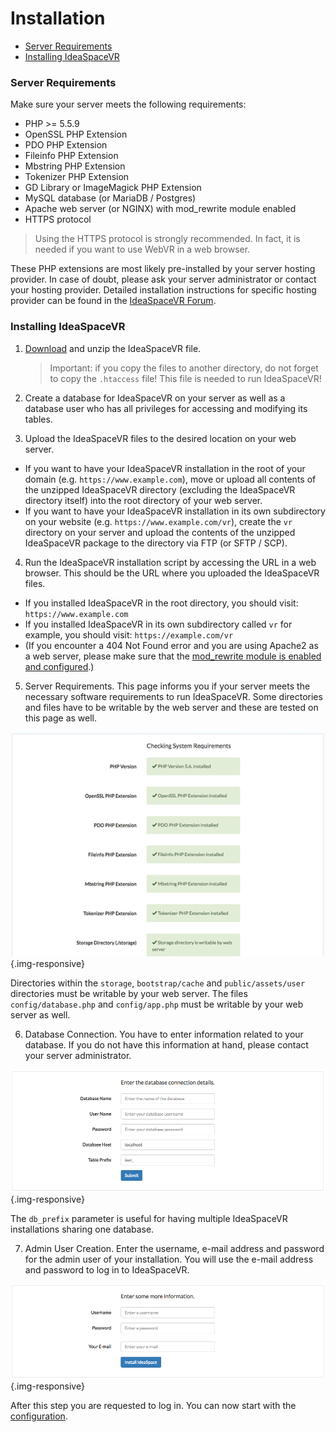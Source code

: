 # Installation

- [Server Requirements](#server-requirements)
- [Installing IdeaSpaceVR](#installing-ideaspace)

<a name="server-requirements"></a>
### Server Requirements

Make sure your server meets the following requirements:

* PHP >= 5.5.9
* OpenSSL PHP Extension
* PDO PHP Extension
* Fileinfo PHP Extension
* Mbstring PHP Extension
* Tokenizer PHP Extension
* GD Library or ImageMagick PHP Extension
* MySQL database (or MariaDB / Postgres)
* Apache web server (or NGINX) with mod_rewrite module enabled
* HTTPS protocol

>Using the HTTPS protocol is strongly recommended. In fact, it is needed if you want to use WebVR in a web browser. 

These PHP extensions are most likely pre-installed by your server hosting provider. In case of doubt, please ask your server administrator or contact your hosting provider. Detailed installation instructions for specific hosting provider can be found in the <a href="https://forum.ideaspacevr.org/category/4/help" target="_blank">IdeaSpaceVR Forum</a>.

<a name="installing-ideaspace"></a>
### Installing IdeaSpaceVR

1. <a href="/download">Download</a> and unzip the IdeaSpaceVR file. 
	>Important: if you copy the files to another directory, do not forget to copy the `.htaccess` file! This file is needed to run IdeaSpaceVR!

2. Create a database for IdeaSpaceVR on your server as well as a database user who has all privileges for accessing and modifying its tables.

3. Upload the IdeaSpaceVR files to the desired location on your web server.
  * If you want to have your IdeaSpaceVR installation in the root of your domain (e.g. `https://www.example.com`), move or upload all contents of the unzipped IdeaSpaceVR directory (excluding the IdeaSpaceVR directory itself) into the root directory of your web server.
  * If you want to have your IdeaSpaceVR installation in its own subdirectory on your website (e.g. `https://www.example.com/vr`), create the `vr` directory on your server and upload the contents of the unzipped IdeaSpaceVR package to the directory via FTP (or SFTP / SCP). 

4. Run the IdeaSpaceVR installation script by accessing the URL in a web browser. This should be the URL where you uploaded the IdeaSpaceVR files.
  * If you installed IdeaSpaceVR in the root directory, you should visit: `https://www.example.com`
  * If you installed IdeaSpaceVR in its own subdirectory called `vr` for example, you should visit: `https://example.com/vr`
  * (If you encounter a 404 Not Found error and you are using Apache2 as a web server, please make sure that the <a href="https://forum.ideaspacevr.org/topic/11/404-not-found-error-during-installation" target="_blank">mod_rewrite module is enabled and configured</a>.)

5. Server Requirements. This page informs you if your server meets the necessary software requirements to run IdeaSpaceVR. Some directories and files have to be writable by the web server and these are tested on this page as well.    

  ![IdeaSpaceVR Installation Server Requirements](/assets/documentation/images/ideaspace-installation-server-requirements.png "IdeaSpaceVR Installation Server Requirements") {.img-responsive}

  Directories within the `storage`, `bootstrap/cache` and `public/assets/user` directories must be writable by your web server. The files `config/database.php` and `config/app.php` must be writable by your web server as well.

6. Database Connection. You have to enter information related to your database. If you do not have this information at hand, please contact your server administrator.

  ![IdeaSpaceVR Installation Database Configuration](/assets/documentation/images/ideaspace-installation-database-config.png "IdeaSpaceVR Installation Database Configuration") {.img-responsive}

  The `db_prefix` parameter is useful for having multiple IdeaSpaceVR installations sharing one database.

7. Admin User Creation. Enter the username, e-mail address and password for the admin user of your installation. You will use the e-mail address and password to log in to IdeaSpaceVR.

  ![IdeaSpace Installation Admin User Creation](/assets/documentation/images/ideaspace-installation-admin-user-creation.png "IdeaSpace Installation Admin User Creation") {.img-responsive}

  After this step you are requested to log in. You can now start with the <a href="/documentation/{{version}}/configuration">configuration</a>.





